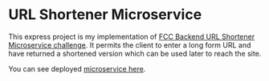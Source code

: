 # URL Shortener Microservice

This express project is my implementation of [FCC Backend URL Shortener Microservice challenge](https://www.freecodecamp.org/learn/apis-and-microservices/apis-and-microservices-projects/url-shortener-microservice). It permits the client to enter a long form URL and have returned a shortened version which can be used later to reach the site. 

You can see deployed [microservice here](https://highfalutin-dragonfruit.glitch.me).
